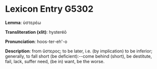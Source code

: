 # Lexicon Entry G5302

**Lemma**: ὑστερέω

**Transliteration (xlit)**: hysteréō

**Pronunciation**: hoos-ter-eh'-o

**Description**:
from ὕστερος; to be later, i.e. (by implication) to be inferior; generally, to fall short (be deficient):--come behind (short), be destitute, fail, lack, suffer need, (be in) want, be the worse.
